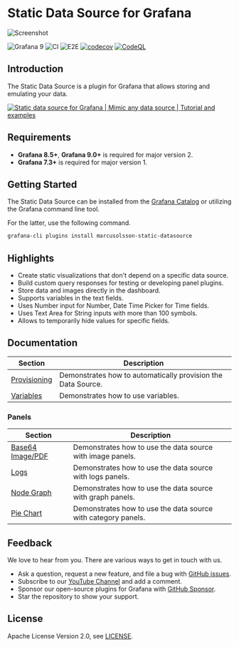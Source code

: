 # Static Data Source for Grafana

![Screenshot](https://github.com/volkovlabs/volkovlabs-static-datasource/raw/main/src/img/dark.png)

![Grafana 9](https://img.shields.io/badge/Grafana-9.5.2-orange)
![CI](https://github.com/volkovlabs/volkovlabs-static-datasource/workflows/CI/badge.svg)
![E2E](https://github.com/volkovlabs/volkovlabs-static-datasource/workflows/E2E/badge.svg)
[![codecov](https://codecov.io/gh/VolkovLabs/volkovlabs-static-datasource/branch/main/graph/badge.svg?token=0m6f0ktUar)](https://codecov.io/gh/VolkovLabs/volkovlabs-static-datasource)
[![CodeQL](https://github.com/VolkovLabs/volkovlabs-static-datasource/actions/workflows/codeql-analysis.yml/badge.svg)](https://github.com/VolkovLabs/volkovlabs-static-datasource/actions/workflows/codeql-analysis.yml)

## Introduction

The Static Data Source is a plugin for Grafana that allows storing and emulating your data.

[![Static data source for Grafana | Mimic any data source | Tutorial and examples](https://raw.githubusercontent.com/volkovlabs/volkovlabs-static-datasource/main/img/video.png)](https://youtu.be/QOV8ECOUjWs)

## Requirements

- **Grafana 8.5+**, **Grafana 9.0+** is required for major version 2.
- **Grafana 7.3+** is required for major version 1.

## Getting Started

The Static Data Source can be installed from the [Grafana Catalog](https://grafana.com/grafana/plugins/marcusolsson-static-datasource/) or utilizing the Grafana command line tool.

For the latter, use the following command.

```bash
grafana-cli plugins install marcusolsson-static-datasource
```

## Highlights

- Create static visualizations that don't depend on a specific data source.
- Build custom query responses for testing or developing panel plugins.
- Store data and images directly in the dashboard.
- Supports variables in the text fields.
- Uses Number input for Number, Date Time Picker for Time fields.
- Uses Text Area for String inputs with more than 100 symbols.
- Allows to temporarily hide values for specific fields.

## Documentation

| Section                      | Description                                                  |
| ---------------------------- | ------------------------------------------------------------ |
| [Provisioning](https://volkovlabs.io/plugins/volkovlabs-static-datasource/provisioning/) | Demonstrates how to automatically provision the Data Source. |
| [Variables](https://volkovlabs.io/plugins/volkovlabs-static-datasource/variables/)       | Demonstrates how to use variables.                           |

### Panels

| Section                          | Description                                                   |
| -------------------------------- | ------------------------------------------------------------- |
| [Base64 Image/PDF](https://volkovlabs.io/plugins/volkovlabs-static-datasource/panels/image) | Demonstrates how to use the data source with image panels.    |
| [Logs](https://volkovlabs.io/plugins/volkovlabs-static-datasource/panels/logs)              | Demonstrates how to use the data source with logs panels.     |
| [Node Graph](https://volkovlabs.io/plugins/volkovlabs-static-datasource/panels/graph)       | Demonstrates how to use the data source with graph panels.    |
| [Pie Chart](https://volkovlabs.io/plugins/volkovlabs-static-datasource/panels/pie)          | Demonstrates how to use the data source with category panels. |

## Feedback

We love to hear from you. There are various ways to get in touch with us.

- Ask a question, request a new feature, and file a bug with [GitHub issues](https://github.com/volkovlabs/volkovlabs-static-datasource/issues/new/choose).
- Subscribe to our [YouTube Channel](https://www.youtube.com/@volkovlabs) and add a comment.
- Sponsor our open-source plugins for Grafana with [GitHub Sponsor](https://github.com/sponsors/VolkovLabs).
- Star the repository to show your support.

## License

Apache License Version 2.0, see [LICENSE](https://github.com/volkovlabs/volkovlabs-static-datasource/blob/main/LICENSE).
